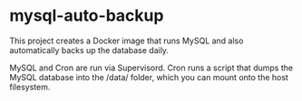 # mysql-auto-backup
This project creates a Docker image that runs MySQL and also automatically backs up the database daily.

MySQL and Cron are run via Supervisord. Cron runs a script that dumps the MySQL database into the /data/ folder, which you can mount onto the host filesystem.
